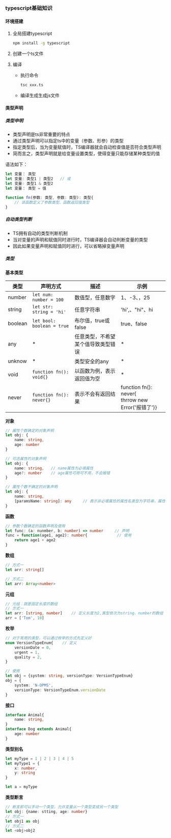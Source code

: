 ### typescript基础知识

#### 环境搭建

1. 全局搭建typescript

   ~~~bash
   npm install -g typescript
   ~~~

2. 创建一个ts文件

3. 编译

   * 执行命令

     ~~~bash
     tsc xxx.ts
     ~~~

   * 编译生成生成js文件

#### 类型声明

##### 类型申明

* 类型声明是ts非常重要的特点
* 通过类型声明可以指定ts中的变量（参数、形参）的类型
* 指定类型后，当为变量赋值时，TS编译器就会自动检查值是否符合类型声明
* 简而言之，类型声明就是给变量设置类型，使得变量只能存储某种类型的值

语法如下：

~~~typescript
let 变量： 类型
let 变量: 类型1 | 类型2   // 或
let 变量: 类型1 & 类型2
let 变量： 类型 = 值

function fn(参数: 类型, 参数: 类型): 类型{
    // 该函数定义了参数类型、函数返回值类型
}
~~~

##### 自动类型判断

* TS拥有自动的类型判断机制
* 当对变量的声明和赋值同时进行时，TS编译器会自动判断变量的类型
* 因此如果变量声明和赋值同时进行，可以省略掉变量声明

##### 类型

**基本类型**

| 类型    | 声明方式                   | 描述                               | 示例                                                   |
| ------- | -------------------------- | ---------------------------------- | ------------------------------------------------------ |
| number  | `let num: number = 100`    | 数值型，任意数字                   | 1、-3、，25                                            |
| string  | `let str: string = 'hi'`   | 任意字符串                         | 'hi',、"hi"、hi                                        |
| boolean | `let bool: boolean = true` | 布尔值，true或false                | true、false                                            |
| any     | *                          | 任意类型，不希望某个值导致类型错误 | *                                                      |
| unknow  | *                          | 类型安全的any                      | *                                                      |
| void    | `function fn(): void{}`    | 以函数为例，表示返回值为空         | *                                                      |
| never   | `function fn(): never{}`   | 表示不会有返回结果                 | function fn(): never{<br />thrrow new Error('报错了')} |

**对象**

~~~typescript
// 属性个数确定的对象声明
let obj: {
    name: string,
	age: number
}

// 可选属性的对象声明
let obj: {
    name: string,   // name属性为必填属性
    age?: number    // age属性可用可不用，不会报错
}

// 属性个数不确定的对象声明
let obj: {
    name: string,
    [paramsName: string]: any     // 表示非必填属性的属性名类型为字符串，属性值为任意值
}
~~~

**函数**

~~~typescript
// 参数个数确定的函数声明及使用
let func: (a: nunmber, b: number) => number     // 声明
func = function(age1, age2): number{             // 使用
    return age1 + age2
}

~~~

**数组**

~~~typescript
// 方式一
let arr: string[]

// 方式二
let arr: Array<number>
~~~

**元组**

~~~typescript
// 元组：就是固定长度的数组
// 方式一
let arr: [string, number]    // 定义长度为2,类型依次为string、number的数组
arr = ['Tom', 18]
~~~

**枚举**

~~~typescript
// 对于常用的类型，可以通过枚举的方式先定义好
enum VersionTypeEnum{    // 定义
    versionDate = 0,
    urgent = 1,
    quality = 2,  
}

// 使用
let obj = {system: string, versionType: VersionTypeEnum}
obj = {
    system: 'N-OPMS',
    versionType: VersionTypeEnum.versionDate
}

~~~

**接口**

~~~typescript
interface Animal{
    name: string,
}
interface Dog extends Animal{
    age: number
}
~~~

**类型别名**

~~~typescript
let myType = 1 | 2 | 3 | 4 | 5
let myType1 = {
    x: number,
    y: string
}

let a = myType
~~~

**类型断言**

 ~~~typescript
 // 断言即可以手动一个类型，允许变量从一个类型变成另一个类型
 let obj: {name: stting, age: number}
 // 方式一
 let obj1 as obj
 // 方式二
 let <obj>obj2
 
 ~~~

